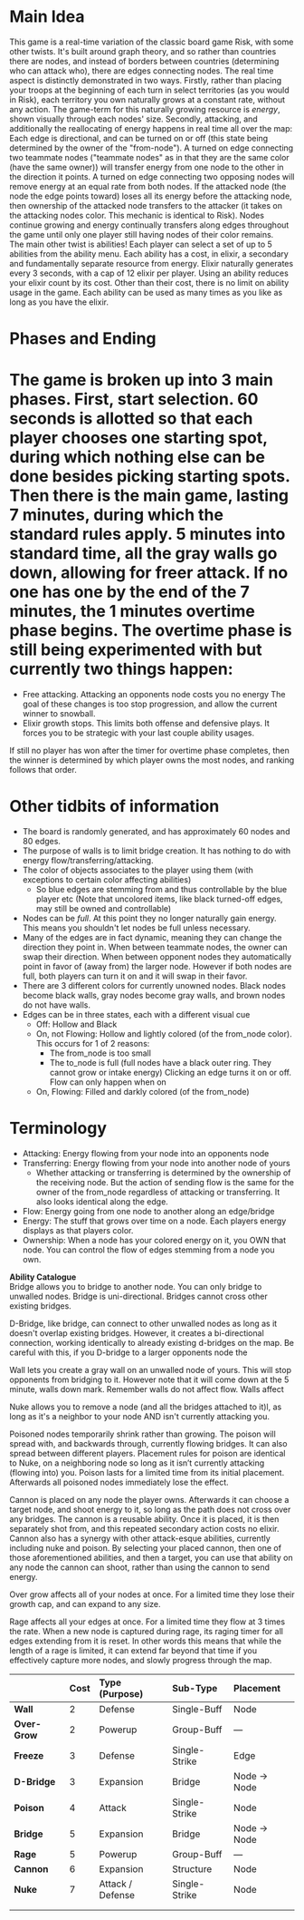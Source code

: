 # **Main Idea**

This game is a real-time variation of the classic board game Risk, with some other twists. It's built around graph theory, and so rather than countries there are nodes, and instead of borders between countries (determining who can attack who), there are edges connecting nodes. The real time aspect is distinctly demonstrated in two ways. Firstly, rather than placing your troops at the beginning of each turn in select territories (as you would in Risk), each territory you own naturally grows at a constant rate, without any action. The game-term for this naturally growing resource is *energy*, shown visually through each nodes' size. Secondly, attacking, and additionally the reallocating of energy happens in real time all over the map: Each edge is directional, and can be turned on or off (this state being determined by the owner of the "from-node"). A turned on edge connecting two teammate nodes ("teammate nodes" as in that they are the same color (have the same owner)) will transfer energy from one node to the other in the direction it points. A turned on edge connecting two opposing nodes will remove energy at an equal rate from both nodes. If the attacked node (the node the edge points toward) loses all its energy before the attacking node, then ownership of the attacked node transfers to the attacker (it takes on the attacking nodes color. This mechanic is identical to Risk). Nodes continue growing and energy continually transfers along edges throughout the game until only one player still having nodes of their color remains.  
The main other twist is abilities\! Each player can select a set of up to 5 abilities from the ability menu. Each ability has a cost, in elixir, a secondary and fundamentally separate resource from energy. Elixir naturally generates every 3 seconds, with a cap of 12 elixir per player. Using an ability reduces your elixir count by its cost. Other than their cost, there is no limit on ability usage in the game. Each ability can be used as many times as you like as long as you have the elixir.

# **Phases and Ending**

# The game is broken up into 3 main phases. First, start selection. 60 seconds is allotted so that each player chooses one starting spot, during which nothing else can be done besides picking starting spots. Then there is the main game, lasting 7 minutes, during which the standard rules apply. 5 minutes into standard time, all the gray walls go down, allowing for freer attack. If no one has one by the end of the 7 minutes, the 1 minutes overtime phase begins. The overtime phase is still being experimented with but currently two things happen:

* Free attacking. Attacking an opponents node costs you no energy The goal of these changes is too stop progression, and allow the current winner to snowball.   
* Elixir growth stops. This limits both offense and defensive plays. It forces you to be strategic with your last couple ability usages.

If still no player has won after the timer for overtime phase completes, then the winner is determined by which player owns the most nodes, and ranking follows that order.

# **Other tidbits of information**

* The board is randomly generated, and has approximately 60 nodes and 80 edges.  
* The purpose of walls is to limit bridge creation. It has nothing to do with energy flow/transferring/attacking.  
* The color of objects associates to the player using them (with exceptions to certain color affecting abilities)  
  * So blue edges are stemming from and thus controllable by the blue player etc (Note that uncolored items, like black turned-off edges, may still be owned and controllable)  
* Nodes can be *full*. At this point they no longer naturally gain energy. This means you shouldn't let nodes be full unless necessary.  
* Many of the edges are in fact dynamic, meaning they can change the direction they point in. When between teammate nodes, the owner can swap their direction. When between opponent nodes they automatically point in favor of (away from) the larger node. However if both nodes are full, both players can turn it on and it will swap in their favor.  
* There are 3 different colors for currently unowned nodes. Black nodes become black walls, gray nodes become gray walls, and brown nodes do not have walls.  
* Edges can be in three states, each with a different visual cue  
  * Off: Hollow and Black  
  * On, not Flowing: Hollow and lightly colored (of the from\_node color). This occurs for 1 of 2 reasons:  
    * The from\_node is too small  
    * The to\_node is full (full nodes have a black outer ring. They cannot grow or intake energy) Clicking an edge turns it on or off. Flow can only happen when on  
  * On, Flowing: Filled and darkly colored (of the from\_node)

# **Terminology**

* Attacking: Energy flowing from your node into an opponents node  
* Transferring: Energy flowing from your node into another node of yours  
  * Whether attacking or transferring is determined by the ownership of the receiving node. But the action of sending flow is the same for the owner of the from\_node regardless of attacking or transferring. It also looks identical along the edge.  
* Flow: Energy going from one node to another along an edge/bridge  
* Energy: The stuff that grows over time on a node. Each players energy displays as that players color.  
* Ownership: When a node has your colored energy on it, you OWN that node. You can control the flow of edges stemming from a node you own.

**Ability Catalogue**   
Bridge allows you to bridge to another node. You can only bridge to unwalled nodes. Bridge is uni-directional. Bridges cannot cross other existing bridges.

D-Bridge, like bridge, can connect to other unwalled nodes as long as it doesn't overlap existing bridges. However, it creates a bi-directional connection, working identically to already existing d-bridges on the map. Be careful with this, if you D-bridge to a larger opponents node the 

Wall lets you create a gray wall on an unwalled node of yours. This will stop opponents from bridging to it. However note that it will come down at the 5 minute, walls down mark. Remember walls do not affect flow. Walls affect 

Nuke allows you to remove a node (and all the bridges attached to it)l, as long as it's a neighbor to your node AND isn't currently attacking you.

Poisoned nodes temporarily shrink rather than growing. The poison will spread with, and backwards through, currently flowing bridges. It can also spread between different players. Placement rules for poison are identical to Nuke, on a neighboring node so long as it isn’t currently attacking (flowing into) you. Poison lasts for a limited time from its initial placement. Afterwards all poisoned nodes immediately lose the effect.

Cannon is placed on any node the player owns. Afterwards it can choose a target node, and shoot energy to it, so long as the path does not cross over any bridges. The cannon is a reusable ability. Once it is placed, it is then separately shot from, and this repeated secondary action costs no elixir. Cannon also has a synergy with other attack-esque abilities, currently including nuke and poison. By selecting your placed cannon, then one of those aforementioned abilities, and then a target, you can use that ability on any node the cannon can shoot, rather than using the cannon to send energy.

Over grow affects all of your nodes at once. For a limited time they lose their growth cap, and can expand to any size.

Rage affects all your edges at once. For a limited time they flow at 3 times the rate. When a new node is captured during rage, its raging timer for all edges extending from it is reset. In other words this means that while the length of a rage is limited, it can extend far beyond that time if you effectively capture more nodes, and slowly progress through the map.

|  | Cost | Type (Purpose) | Sub-Type | Placement |
| :---- | :---- | :---- | :---- | :---- |
| **Wall** | 2 | Defense | Single\-Buff | Node |
| **Over-Grow** | 2 | Powerup | Group\-Buff |  — |
| **Freeze** | 3 | Defense | Single\-Strike | Edge |
| **D-Bridge** | 3 | Expansion | Bridge | Node \-\> Node |
| **Poison** | 4  | Attack | Single\-Strike | Node |
| **Bridge** | 5 | Expansion | Bridge | Node \-\> Node |
| **Rage** | 5 | Powerup | Group\-Buff | — |
| **Cannon** | 6 | Expansion | Structure | Node |
| **Nuke** | 7 | Attack / Defense | Single\-Strike | Node |
|  |  |  |  |  |
|  |  |  |  |  |

